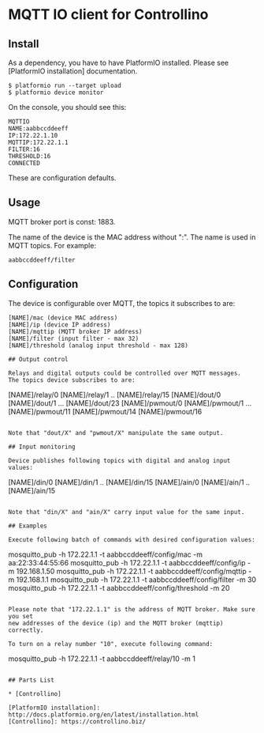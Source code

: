 # MQTT IO client for Controllino

## Install

As a dependency, you have to have PlatformIO installed. Please see [PlatformIO installation] documentation.

```
$ platformio run --target upload
$ platformio device monitor
```

On the console, you should see this:
```
MQTTIO
NAME:aabbccddeeff
IP:172.22.1.10
MQTTIP:172.22.1.1
FILTER:16
THRESHOLD:16
CONNECTED
```

These are configuration defaults.

## Usage

MQTT broker port is const: 1883.

The name of the device is the MAC address without ":". The name
is used in MQTT topics. For example:

```
aabbccddeeff/filter
```

## Configuration

The device is configurable over MQTT, the topics it subscribes to are:
```
[NAME]/mac (device MAC address)
[NAME]/ip (device IP address)
[NAME]/mqttip (MQTT broker IP address)
[NAME]/filter (input filter - max 32)
[NAME]/threshold (analog input threshold - max 128)

## Output control

Relays and digital outputs could be controlled over MQTT messages.
The topics device subscribes to are:

```
[NAME]/relay/0
[NAME]/relay/1
..
[NAME]/relay/15
[NAME]/dout/0
[NAME]/dout/1
...
[NAME]/dout/23
[NAME]/pwmout/0
[NAME]/pwmout/1
...
[NAME]/pwmout/11
[NAME]/pwmout/14
[NAME]/pwmout/16
```

Note that "dout/X" and "pwmout/X" manipulate the same output.

## Input monitoring

Device publishes following topics with digital and analog input values:

```
[NAME]/din/0
[NAME]/din/1
..
[NAME]/din/15
[NAME]/ain/0
[NAME]/ain/1
..
[NAME]/ain/15
```

Note that "din/X" and "ain/X" carry input value for the same input.

## Examples

Execute following batch of commands with desired configuration values:

```
mosquitto_pub -h 172.22.1.1 -t aabbccddeeff/config/mac -m aa:22:33:44:55:66
mosquitto_pub -h 172.22.1.1 -t aabbccddeeff/config/ip -m 192.168.1.50
mosquitto_pub -h 172.22.1.1 -t aabbccddeeff/config/mqttip -m 192.168.1.1
mosquitto_pub -h 172.22.1.1 -t aabbccddeeff/config/filter -m 30
mosquitto_pub -h 172.22.1.1 -t aabbccddeeff/config/threshold -m 20
```

Please note that "172.22.1.1" is the address of MQTT broker. Make sure you set
new addresses of the device (ip) and the MQTT broker (mqttip) correctly.

To turn on a relay number "10", execute following command:

```
mosquitto_pub -h 172.22.1.1 -t aabbccddeeff/relay/10 -m 1

```

## Parts List

* [Controllino]

[PlatformIO installation]: http://docs.platformio.org/en/latest/installation.html
[Controllino]: https://controllino.biz/

